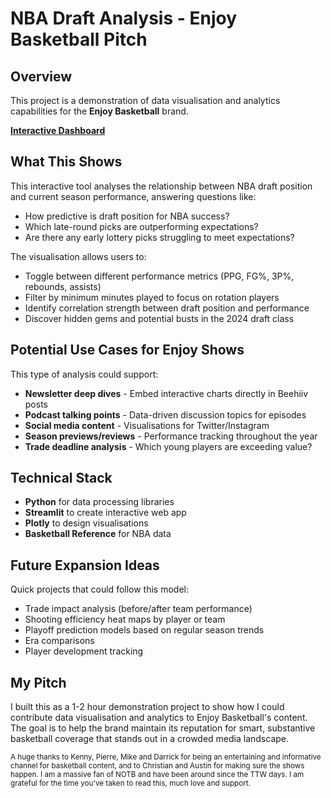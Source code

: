 # NBA Draft Analysis - Enjoy Basketball Pitch

## Overview

This project is a demonstration of data visualisation and analytics capabilities for the **Enjoy Basketball** brand. 

**[Interactive Dashboard](https://draftanalysispy-gyxulmypfebixejysxaklu.streamlit.app/)**

## What This Shows

This interactive tool analyses the relationship between NBA draft position and current season performance, answering questions like:
- How predictive is draft position for NBA success?
- Which late-round picks are outperforming expectations?
- Are there any early lottery picks struggling to meet expectations?

The visualisation allows users to:
- Toggle between different performance metrics (PPG, FG%, 3P%, rebounds, assists)
- Filter by minimum minutes played to focus on rotation players
- Identify correlation strength between draft position and performance
- Discover hidden gems and potential busts in the 2024 draft class

## Potential Use Cases for Enjoy Shows

This type of analysis could support:

- **Newsletter deep dives** - Embed interactive charts directly in Beehiiv posts
- **Podcast talking points** - Data-driven discussion topics for episodes
- **Social media content** - Visualisations for Twitter/Instagram
- **Season previews/reviews** - Performance tracking throughout the year
- **Trade deadline analysis** - Which young players are exceeding value?

## Technical Stack

- **Python** for data processing libraries
- **Streamlit** to create interactive web app
- **Plotly** to design visualisations
- **Basketball Reference** for NBA data

## Future Expansion Ideas

Quick projects that could follow this model:
- Trade impact analysis (before/after team performance)
- Shooting efficiency heat maps by player or team
- Playoff prediction models based on regular season trends
- Era comparisons
- Player development tracking

## My Pitch

I built this as a 1-2 hour demonstration project to show how I could contribute data visualisation and analytics to Enjoy Basketball's content. The goal is to help the brand maintain its reputation for smart, substantive basketball coverage that stands out in a crowded media landscape.

<sub>A huge thanks to Kenny, Pierre, Mike and Darrick for being an entertaining and informative channel for basketball content, and to Christian and Austin for making sure the shows happen. I am a massive fan of NOTB and have been around since the TTW days. I am grateful for the time you've taken to read this, much love and support.</sub>